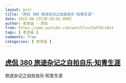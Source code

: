 ```yaml
---
layout: post
title: "虎侃 380 旅途杂记之自拍自乐·知青生涯"
date: 2023-06-23T20:58:01.000Z
author: 老虎庙 · 虎侃
from: https://www.youtube.com/watch?v=u7pFhDcsBz4
tags: [ 老虎庙 ]
comments: True
categories: [ 老虎庙 ]
---
```

<!--1687553881000-->
[虎侃 380 旅途杂记之自拍自乐·知青生涯](https://www.youtube.com/watch?v=u7pFhDcsBz4)
------

<div>
旅途杂记之自拍自乐·知青生涯
</div>
